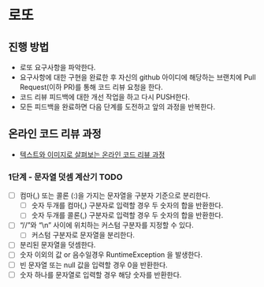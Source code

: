 # 로또
## 진행 방법
* 로또 요구사항을 파악한다.
* 요구사항에 대한 구현을 완료한 후 자신의 github 아이디에 해당하는 브랜치에 Pull Request(이하 PR)를 통해 코드 리뷰 요청을 한다.
* 코드 리뷰 피드백에 대한 개선 작업을 하고 다시 PUSH한다.
* 모든 피드백을 완료하면 다음 단계를 도전하고 앞의 과정을 반복한다.

## 온라인 코드 리뷰 과정
* [텍스트와 이미지로 살펴보는 온라인 코드 리뷰 과정](https://github.com/next-step/nextstep-docs/tree/master/codereview)


### 1단계 - 문자열 덧셈 계산기 TODO
- [ ] 컴마(,) 또는 콜론 (:)을 가지는 문자열을 구분자 기준으로 분리한다.
    - [ ] 숫자 두개를 컴마(,) 구분자로 입력할 경우 두 숫자의 합을 반환한다.
    - [ ] 숫자 두개를 콜론(,) 구분자로 입력할 경우 두 숫자의 합을 반환한다.
- [ ] “//”와 “\n” 사이에 위치하는 커스텀 구분자를 지정할 수 있다.
    - [ ] 커스텀 구분자로 문자열을 분리한다.
- [ ] 분리된 문자열을 덧셈한다.
- [ ] 숫자 이외의 값 or 음수일경우 RuntimeException 을 발생한다.
- [ ] 빈 문자열 또는 null 값을 입력할 경우 0을 반환한다.
- [ ] 숫자 하나를 문자열로 입력할 경우 해당 숫자를 반환한다.